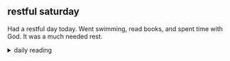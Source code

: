 ## restful saturday

Had a restful day today. Went swimming, read books, and spent time with God. It was a much needed rest.

<details markdown="1">
<summary>daily reading</summary>

| {{ page.date | date: "%B %-d, %Y" }} |
| :-------------: |
| [2 Chron. 32; Rev. 18; Zech. 14; John 17]({% link _Bible/Bible-year-1.md %}) |
| [WLC 21-29]({% link _wcf/wcf-month-1.md %}) |
| [The Chalcedonian Definition](https://thewestminsterstandard.org/the-chalcedonian-creed/) |

</details>
